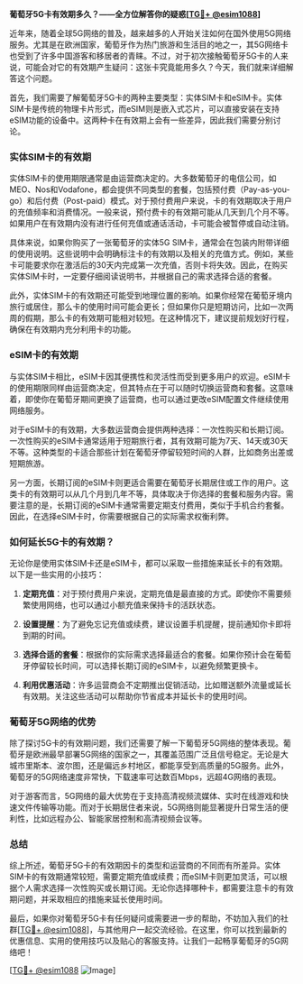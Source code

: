 **葡萄牙5G卡有效期多久？——全方位解答你的疑惑[[TG💪+ @esim1088](https://t.me/s/esim1088)]**

近年来，随着全球5G网络的普及，越来越多的人开始关注如何在国外使用5G网络服务。尤其是在欧洲国家，葡萄牙作为热门旅游和生活目的地之一，其5G网络卡也受到了许多中国游客和移居者的青睐。不过，对于初次接触葡萄牙5G卡的人来说，可能会对它的有效期产生疑问：这张卡究竟能用多久？今天，我们就来详细解答这个问题。

首先，我们需要了解葡萄牙5G卡的两种主要类型：实体SIM卡和eSIM卡。实体SIM卡是传统的物理卡片形式，而eSIM则是嵌入式芯片，可以直接安装在支持eSIM功能的设备中。这两种卡在有效期上会有一些差异，因此我们需要分别讨论。

### 实体SIM卡的有效期

实体SIM卡的使用期限通常是由运营商决定的。大多数葡萄牙的电信公司，如MEO、Nos和Vodafone，都会提供不同类型的套餐，包括预付费（Pay-as-you-go）和后付费（Post-paid）模式。对于预付费用户来说，卡的有效期取决于用户的充值频率和消费情况。一般来说，预付费卡的有效期可能从几天到几个月不等。如果用户在有效期内没有进行任何充值或通话活动，卡可能会被暂停或自动注销。

具体来说，如果你购买了一张葡萄牙的实体5G SIM卡，通常会在包装内附带详细的使用说明。这些说明中会明确标注卡的有效期以及相关的充值方式。例如，某些卡可能要求你在激活后的30天内完成第一次充值，否则卡将失效。因此，在购买实体SIM卡时，一定要仔细阅读说明书，并根据自己的需求选择合适的套餐。

此外，实体SIM卡的有效期还可能受到地理位置的影响。如果你经常在葡萄牙境内旅行或居住，那么卡的使用时间可能会更长；但如果你只是短期访问，比如一次两周的假期，那么卡的有效期可能相对较短。在这种情况下，建议提前规划好行程，确保在有效期内充分利用卡的功能。

### eSIM卡的有效期

与实体SIM卡相比，eSIM卡因其便携性和灵活性而受到更多用户的欢迎。eSIM卡的使用期限同样由运营商决定，但其特点在于可以随时切换运营商和套餐。这意味着，即使你在葡萄牙期间更换了运营商，也可以通过更改eSIM配置文件继续使用网络服务。

对于eSIM卡的有效期，大多数运营商会提供两种选择：一次性购买和长期订阅。一次性购买的eSIM卡通常适用于短期旅行者，其有效期可能为7天、14天或30天不等。这种类型的卡适合那些计划在葡萄牙停留较短时间的人群，比如商务出差或短期旅游。

另一方面，长期订阅的eSIM卡则更适合需要在葡萄牙长期居住或工作的用户。这类卡的有效期可以从几个月到几年不等，具体取决于你选择的套餐和服务内容。需要注意的是，长期订阅的eSIM卡通常需要定期支付费用，类似于手机合约套餐。因此，在选择eSIM卡时，你需要根据自己的实际需求权衡利弊。

### 如何延长5G卡的有效期？

无论你是使用实体SIM卡还是eSIM卡，都可以采取一些措施来延长卡的有效期。以下是一些实用的小技巧：

1. **定期充值**：对于预付费用户来说，定期充值是最直接的方式。即使你不需要频繁使用网络，也可以通过小额充值来保持卡的活跃状态。
   
2. **设置提醒**：为了避免忘记充值或续费，建议设置手机提醒，提前通知你卡即将到期的时间。

3. **选择合适的套餐**：根据你的实际需求选择最适合的套餐。如果你预计会在葡萄牙停留较长时间，可以选择长期订阅的eSIM卡，以避免频繁更换卡。

4. **利用优惠活动**：许多运营商会不定期推出促销活动，比如赠送额外流量或延长有效期。关注这些活动可以帮助你节省成本并延长卡的使用时间。

### 葡萄牙5G网络的优势

除了探讨5G卡的有效期问题，我们还需要了解一下葡萄牙5G网络的整体表现。葡萄牙是欧洲最早部署5G网络的国家之一，其覆盖范围广泛且信号稳定。无论是大城市里斯本、波尔图，还是偏远乡村地区，都能享受到高质量的5G服务。此外，葡萄牙的5G网络速度非常快，下载速率可达数百Mbps，远超4G网络的表现。

对于游客而言，5G网络的最大优势在于支持高清视频流媒体、实时在线游戏和快速文件传输等功能。而对于长期居住者来说，5G网络则能显著提升日常生活的便利性，比如远程办公、智能家居控制和高清视频会议等。

### 总结

综上所述，葡萄牙5G卡的有效期因卡的类型和运营商的不同而有所差异。实体SIM卡的有效期通常较短，需要定期充值或续费；而eSIM卡则更加灵活，可以根据个人需求选择一次性购买或长期订阅。无论你选择哪种卡，都需要注意卡的有效期问题，并采取相应的措施来延长使用时间。

最后，如果你对葡萄牙5G卡有任何疑问或需要进一步的帮助，不妨加入我们的社群[[TG💪+ @esim1088](https://t.me/s/esim1088)]，与其他用户一起交流经验。在这里，你可以找到最新的优惠信息、实用的使用技巧以及贴心的客服支持。让我们一起畅享葡萄牙的5G网络吧！

[[TG💪+ @esim1088](https://t.me/s/esim1088) ![Image](https://i.postimg.cc/4NQfJmqS/Snipaste-2025-05-13-00-14-12.png)]